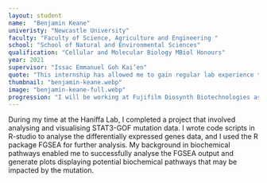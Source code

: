 ```yaml
---
layout: student
name:  "Benjamin Keane"
univeristy: "Newcastle University"
faculty: "Faculty of Science, Agriculture and Engineering "
school: "School of Natural and Environmental Sciences"
qualification: "Cellular and Molecular Biology MBiol Honours"
year: 2021
supervisor: "Issac Emmanuel Goh Kai’en"
quote: "This internship has allowed me to gain regular lab experience that will be crucial for my career moving forward. The lab has a fantastic working environment that will inspire any future student interns."
thumbnail: "benjamin-keane.webp"
image: "benjamin-keane-full.webp"
progression: "I will be working at Fujifilm Diosynth Biotechnologies as a product technologist producing the Novavax COVID-19 Vaccine, before returning to Newcastle University for my MBiol year."
---
```

During my time at the Haniffa Lab, I completed a project that involved analysing and visualising STAT3-GOF mutation data. I wrote code scripts in R-studio to analyse the differentially expressed genes data, and I used the R package FGSEA for further analysis. My background in biochemical pathways enabled me to successfully analyse the FGSEA output and generate plots displaying potential biochemical pathways that may be impacted by the mutation.